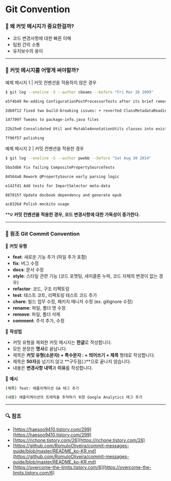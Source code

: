 # **Git Convention**

### 🤔 왜 커밋 메시지가 중요한걸까?

- 코드 변경사항에 대한 빠른 이해
- 팀원 간의 소통
- 유지보수의 용이

---

### 🤔 커밋 메시지를 어떻게 써야할까?

예제 메시지 1 | 커밋 컨벤션을 적용하지 않은 경우

```bash
$ git log --oneline -5 --author cbeams --before "Fri Mar 26 2009"

e5f4b49 Re-adding ConfigurationPostProcessorTests after its brief removal in r814. @Ignore-ing the testCglibClassesAreLoadedJustInTimeForEnhancement() method as it turns out this was one of the culprits in the recent build breakage. The classloader hacking causes subtle downstream effects, breaking unrelated tests. The test method is still useful, but should only be run on a manual basis to ensure CGLIB is not prematurely classloaded, and should not be run as part of the automated build.

2db0f12 fixed two build-breaking issues: + reverted ClassMetadataReadingVisitor to revision 794 + eliminated ConfigurationPostProcessorTests until further investigation determines why it causes downstream tests to fail (such as the seemingly unrelated ClassPathXmlApplicationContextTests)

147709f Tweaks to package-info.java files

22b25e0 Consolidated Util and MutableAnnotationUtils classes into existing AsmUtils

7f96f57 polishing
```

예제 메시지 2 | 커밋 컨벤션을 적용한 경우

```bash
$ git log --oneline -5 --author pwebb --before "Sat Aug 30 2014"

5ba3db6 Fix failing CompositePropertySourceTests

84564a0 Rework @PropertySource early parsing logic

e142fd1 Add tests for ImportSelector meta-data

887815f Update docbook dependency and generate epub

ac8326d Polish mockito usage
```

****💡 커밋 컨벤션을 적용한 경우, 코드 변경사항에 대한 가독성이 증가한다.**

---

### 📌 원조 Git Commit Convention

🔸 ****커밋 유형****

- **feat**: 새로운 기능 추가 (파일 추가 포함)
- **fix**: 버그 수정
- **docs**: 문서 수정
- **style**: 스타일 관련 기능 (코드 포맷팅, 세미콜론 누락, 코드 자체의 변경이 없는 경우)
- **refactor**: 코드, 구조 리펙토링
- **test**: 테스트 코트, 리펙토링 테스트 코드 추가
- **chore**: 빌드 업무 수정, 패키지 매니저 수정 (ex. gitignore 수정)
- **rename**: 파일, 폴더 명 수정
- **remove**: 파일, 폴더 삭제
- **comment**: 주석 추가, 수정

🔸 ****작성법****

- 커밋 유형을 제외한 커밋 메시지는 **한글**로 작성합니다.
- 모든 문장은 **명사**로 끝납니다.
- 제목은 **커밋 유형(소문자) + 특수문자 : + 띄어쓰기 + 제목** 형태로 작성합니다.
- 제목은 **50자**를 넘기지 않고 **구두점(.)**으로 끝나지 않습니다.
- 내용은 **변경사항 내역**과 **이유**를 작성합니다.

🔸 **예시**

```bash
(제목) feat: 애플리케이션 GA 태그 추가

(내용) 애플리케이션의 트래픽을 추적하기 위한 Google Analytics 태그 추가
```

---

### 🔍 참조

- [https://haesoo9410.tistory.com/299](https://haesoo9410.tistory.com/299)
- [https://richone.tistory.com/26](https://richone.tistory.com/26)
- [https://github.com/RomuloOliveira/commit-messages-guide/blob/master/README_ko-KR.md](https://github.com/RomuloOliveira/commit-messages-guide/blob/master/README_ko-KR.md)
- [https://overcome-the-limits.tistory.com/6](https://overcome-the-limits.tistory.com/6)